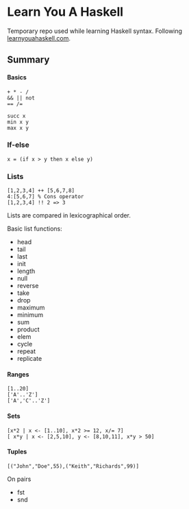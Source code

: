 Learn You A Haskell
===================

Temporary repo used while learning Haskell syntax.
Following [learnyouahaskell.com](http://learnyouahaskell.com).

Summary
-------

#### Basics
    + * - /
    && || not
    == /=

    succ x
    min x y
    max x y

### If-else
    x = (if x > y then x else y)

### Lists
    [1,2,3,4] ++ [5,6,7,8]
    4:[5,6,7] % Cons operator
    [1,2,3,4] !! 2 => 3
Lists are compared in lexicographical order.

Basic list functions:
* head
* tail
* last
* init
* length
* null
* reverse
* take
* drop
* maximum
* minimum
* sum
* product
* elem
* cycle
* repeat
* replicate

#### Ranges
    [1..20]
    ['A'..'Z']
    ['A','C'..'Z']

#### Sets
    [x*2 | x <- [1..10], x*2 >= 12, x/= 7]
    [ x*y | x <- [2,5,10], y <- [8,10,11], x*y > 50]

#### Tuples
    [("John","Doe",55),("Keith","Richards",99)]

On pairs
* fst
* snd


